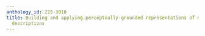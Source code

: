 ```yaml
---
anthology_id: Z15-3010
title: Building and applying perceptually-grounded representations of multimodal scene
  descriptions
---
```

